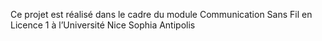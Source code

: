Ce projet est réalisé dans le cadre du module Communication Sans Fil en Licence 1 à l’Université Nice Sophia Antipolis
